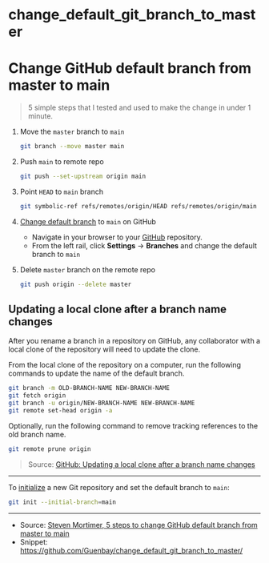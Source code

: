 # change_default_git_branch_to_master
# Change GitHub default branch from master to main

> 5 simple steps that I tested and used to make the change in under 1 minute.

1. Move the `master` branch to `main`

    ```bash
    git branch --move master main
    ```

2. Push `main` to remote repo

    ```bash
    git push --set-upstream origin main
    ```

3. Point `HEAD` to `main` branch

     ```bash
     git symbolic-ref refs/remotes/origin/HEAD refs/remotes/origin/main
     ```

4. [Change default branch](https://docs.github.com/en/github/administering-a-repository/managing-branches-in-your-repository/changing-the-default-branch) to `main` on GitHub

    - Navigate in your browser to your [GitHub](https://github.com) repository.
    - From the left rail, click **Settings** -> **Branches** and change the default branch to `main`

5. Delete `master` branch on the remote repo

    ```bash
    git push origin --delete master
    ```

## Updating a local clone after a branch name changes

After you rename a branch in a repository on GitHub, any collaborator with a local clone of the repository will need to update the clone.

From the local clone of the repository on a computer, run the following commands to update the name of the default branch.

```bash
git branch -m OLD-BRANCH-NAME NEW-BRANCH-NAME
git fetch origin
git branch -u origin/NEW-BRANCH-NAME NEW-BRANCH-NAME
git remote set-head origin -a
```

Optionally, run the following command to remove tracking references to the old branch name.

```bash
git remote prune origin
```

> Source: [GitHub: Updating a local clone after a branch name changes](https://docs.github.com/en/repositories/configuring-branches-and-merges-in-your-repository/managing-branches-in-your-repository/renaming-a-branch#updating-a-local-clone-after-a-branch-name-changes)

---

To [initialize](https://git-scm.com/docs/git-init#Documentation/git-init.txt---initial-branchltbranch-namegt) a new Git repository
and set the default branch to `main`:

```bash
git init --initial-branch=main
```

---

- Source: [Steven Mortimer, 5 steps to change GitHub default branch from master to main](https://stevenmortimer.com/5-steps-to-change-github-default-branch-from-master-to-main/)
- Snippet: <https://github.com/Guenbay/change_default_git_branch_to_master/>

